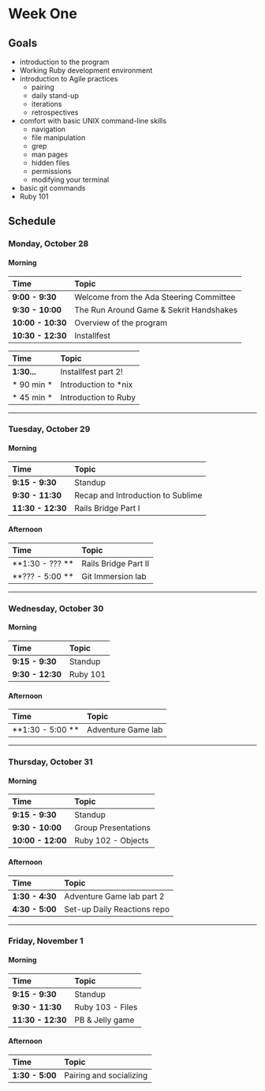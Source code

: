 Week One
========

## Goals

+ introduction to the program
+ Working Ruby development environment
+ introduction to Agile practices
  + pairing
  + daily stand-up
  + iterations
  + retrospectives
+ comfort with basic UNIX command-line skills
  + navigation
  + file manipulation
  + grep
  + man pages
  + hidden files
  + permissions
  + modifying your terminal
+ basic git commands
+ Ruby 101

## Schedule 
### Monday, October 28
#### Morning

| Time             | Topic                                    |
:----------------- |:-----------------------------------------|
| **9:00 - 9:30**   | Welcome from the Ada Steering Committee |
| **9:30 - 10:00**  | The Run Around Game & Sekrit Handshakes |
| **10:00 - 10:30** | Overview of the program                 |
| **10:30 - 12:30** | Installfest                             |

| Time        | Topic                   |
:------------ |:------------------------|
| **1:30...** | Installfest part 2!     |
| * 90 min *  | Introduction to *nix    |
| * 45 min *  | Introduction to Ruby    |

---

### Tuesday, October 29
#### Morning
| Time              | Topic                             |
:-------------------|:----------------------------------|
| **9:15 - 9:30**   | Standup                           |
| **9:30 - 11:30**  | Recap and Introduction to Sublime |
| **11:30 - 12:30** | Rails Bridge Part I               |


#### Afternoon
| Time             | Topic                |
:------------------|:------------------   |
| **1:30 - ??? **  | Rails Bridge Part II |
| **??? - 5:00 **  | Git Immersion lab    |

---

### Wednesday, October 30
#### Morning
| Time             | Topic    |
:------------------|:---------|
| **9:15 - 9:30**  | Standup  |
| **9:30 - 12:30** | Ruby 101 |

#### Afternoon
| Time             | Topic               |
:------------------|:--------------------|
| **1:30 - 5:00 ** | Adventure Game lab  |

---

### Thursday, October 31
#### Morning
| Time              | Topic               |
:-------------------|:--------------------|
| **9:15 - 9:30**   | Standup             |
| **9:30 - 10:00**  | Group Presentations |
| **10:00 - 12:00** | Ruby 102 - Objects  |

#### Afternoon
| Time            | Topic                       |
:-----------------|:----------------------------|
| **1:30 - 4:30** | Adventure Game lab part 2   |
| **4:30 - 5:00** | Set-up Daily Reactions repo |

---

### Friday, November 1
#### Morning
| Time              | Topic            |
:-------------------|:-----------------|
| **9:15 - 9:30**   | Standup          |
| **9:30 - 11:30**  | Ruby 103 - Files |
| **11:30 - 12:30** | PB & Jelly game  |

#### Afternoon
| Time            | Topic                   |
:-----------------|:------------------------|
| **1:30 - 5:00** | Pairing and socializing |

